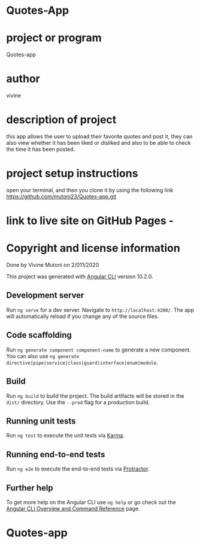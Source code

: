 # Quotes-App

 # project or program 
 Quotes-app 
 # author
 vivine 
 # description of project 
 this app allows the user to upload their favorite quotes and post it, they can also view whether it has been liked or disliked and also to be able to check the time it has been posted.
 # project setup instructions 
 open your terminal, and then you clone it by using the following link
 https://github.com/mutoni23/Quotes-app.git

 # link to live site on GitHub Pages - 

 # Copyright  and license information
 Done by Vivine Mutoni on 2/011/2020

This project was generated with [Angular CLI](https://github.com/angular/angular-cli) version 10.2.0.

## Development server

Run `ng serve` for a dev server. Navigate to `http://localhost:4200/`. The app will automatically reload if you change any of the source files.

## Code scaffolding

Run `ng generate component component-name` to generate a new component. You can also use `ng generate directive|pipe|service|class|guard|interface|enum|module`.

## Build

Run `ng build` to build the project. The build artifacts will be stored in the `dist/` directory. Use the `--prod` flag for a production build.

## Running unit tests

Run `ng test` to execute the unit tests via [Karma](https://karma-runner.github.io).

## Running end-to-end tests

Run `ng e2e` to execute the end-to-end tests via [Protractor](http://www.protractortest.org/).

## Further help

To get more help on the Angular CLI use `ng help` or go check out the [Angular CLI Overview and Command Reference](https://angular.io/cli) page.
# Quotes-app
